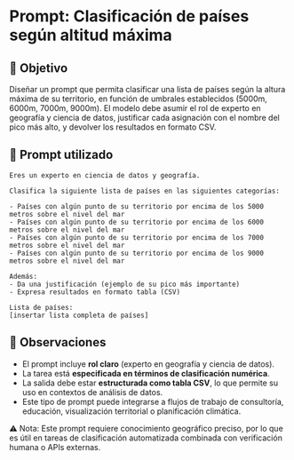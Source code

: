 # Prompt: Clasificación de países según altitud máxima

## 🎯 Objetivo
Diseñar un prompt que permita clasificar una lista de países según la altura máxima de su territorio, en función de umbrales establecidos (5000m, 6000m, 7000m, 9000m). El modelo debe asumir el rol de experto en geografía y ciencia de datos, justificar cada asignación con el nombre del pico más alto, y devolver los resultados en formato CSV.

## 🧠 Prompt utilizado
```
Eres un experto en ciencia de datos y geografía.

Clasifica la siguiente lista de países en las siguientes categorías:

- Países con algún punto de su territorio por encima de los 5000 metros sobre el nivel del mar
- Países con algún punto de su territorio por encima de los 6000 metros sobre el nivel del mar
- Países con algún punto de su territorio por encima de los 7000 metros sobre el nivel del mar
- Países con algún punto de su territorio por encima de los 9000 metros sobre el nivel del mar

Además:
- Da una justificación (ejemplo de su pico más importante)
- Expresa resultados en formato tabla (CSV)

Lista de países:
[insertar lista completa de países]
```

## 📌 Observaciones
- El prompt incluye **rol claro** (experto en geografía y ciencia de datos).
- La tarea está **especificada en términos de clasificación numérica**.
- La salida debe estar **estructurada como tabla CSV**, lo que permite su uso en contextos de análisis de datos.
- Este tipo de prompt puede integrarse a flujos de trabajo de consultoría, educación, visualización territorial o planificación climática.

⚠️ Nota: Este prompt requiere conocimiento geográfico preciso, por lo que es útil en tareas de clasificación automatizada combinada con verificación humana o APIs externas.
